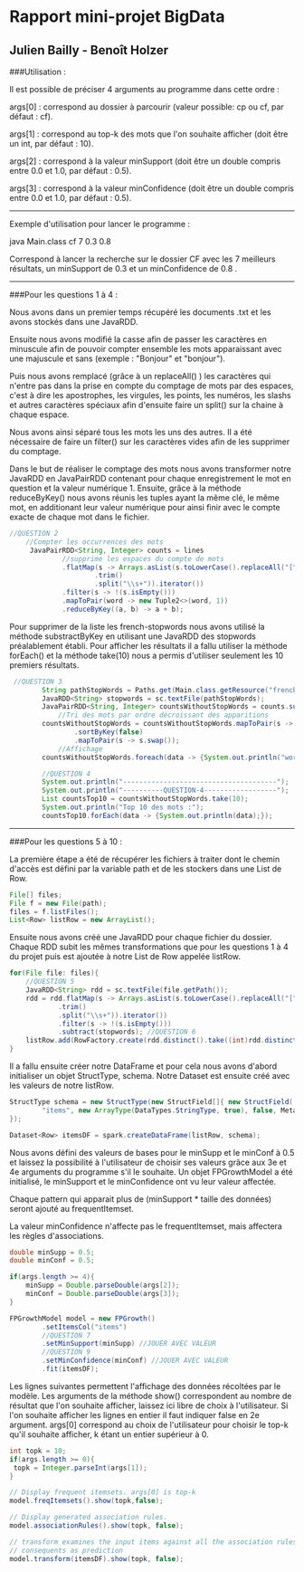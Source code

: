 # Rapport mini-projet BigData

## Julien Bailly - Benoît Holzer

###Utilisation :

Il est possible de préciser 4 arguments au programme dans cette ordre :

args[0] : correspond au dossier à parcourir (valeur possible: cp ou cf, par défaut : cf).

args[1] : correspond au top-k des mots que l'on souhaite afficher (doit être un int, par défaut : 10).

args[2] : correspond à la valeur minSupport (doit être un double compris entre 0.0 et 1.0, par défaut : 0.5).

args[3] : correspond à la valeur minConfidence (doit être un double compris entre 0.0 et 1.0, par défaut : 0.5).

----
Exemple d'utilisation pour lancer le programme :

java Main.class cf 7 0.3 0.8


Correspond à lancer la recherche sur le dossier CF avec les 7 meilleurs résultats, un minSupport de 0.3 et un minConfidence de 0.8 .

---
###Pour les questions 1 à 4 :

Nous avons dans un premier temps récupéré les documents .txt et les avons stockés dans une JavaRDD.

Ensuite nous avons modifié la casse afin de passer les caractères en minuscule afin de pouvoir compter ensemble les mots apparaissant avec une majuscule et sans (exemple : "Bonjour" et "bonjour").

Puis nous avons remplacé (grâce à un replaceAll() ) les caractères qui n'entre pas dans la prise en compte du comptage de mots par des espaces, c'est à dire les apostrophes, les virgules, les points, les numéros, les slashs et autres caractères spéciaux afin d'ensuite faire un split() sur la chaine à chaque espace.

Nous avons ainsi séparé tous les mots les uns des autres. Il a été nécessaire de faire un filter() sur les caractères vides afin de les supprimer du comptage.

Dans le but de réaliser le comptage des mots nous avons transformer notre JavaRDD en JavaPairRDD contenant pour chaque enregistrement le mot en question et la valeur numérique 1.
Ensuite, grâce à la méthode reduceByKey() nous avons réunis les tuples ayant la même clé, le même mot, en additionant leur valeur numérique pour ainsi finir avec le compte exacte de chaque mot dans le fichier.

```java
//QUESTION 2
    //Compter les occurrences des mots   
     JavaPairRDD<String, Integer> counts = lines
             //supprime les espaces du compte de mots
             .flatMap(s -> Arrays.asList(s.toLowerCase().replaceAll("[^A-Za-z\\-àâäéèêëïîôöùûüÿçæœ]+"," ")
                     .trim()
                     .split("\\s+")).iterator())
             .filter(s -> !(s.isEmpty()))
             .mapToPair(word -> new Tuple2<>(word, 1))
             .reduceByKey((a, b) -> a + b);
```

Pour supprimer de la liste les french-stopwords nous avons utilisé la méthode substractByKey en utilisant une JavaRDD des stopwords préalablement établi.
Pour afficher les résultats il a fallu utiliser la méthode forEach() et la méthode take(10) nous a permis d'utiliser seulement les 10 premiers résultats.

```java
 //QUESTION 3
        String pathStopWords = Paths.get(Main.class.getResource("french-stopwords.txt").getPath()).toString();
        JavaRDD<String> stopwords = sc.textFile(pathStopWords);
        JavaPairRDD<String, Integer> countsWithoutStopWords = counts.subtractByKey(stopwords.mapToPair(word -> new Tuple2<>(word, 1)));
            //Tri des mots par ordre décroissant des apparitions
        countsWithoutStopWords = countsWithoutStopWords.mapToPair(s -> s.swap())
                .sortByKey(false)
                .mapToPair(s -> s.swap());
            //Affichage
        countsWithoutStopWords.foreach(data -> {System.out.println("word="+data._1()+" iteration="+data._2());});

        //QUESTION 4
        System.out.println("--------------------------------------");
        System.out.println("----------QUESTION-4------------------");
        List countsTop10 = countsWithoutStopWords.take(10);
        System.out.println("Top 10 des mots :");
        countsTop10.forEach(data -> {System.out.println(data);});
```
---
###Pour les questions 5 à 10 :

La première étape a été de récupérer les fichiers à traiter dont le chemin d'accès est défini par la variable path et de les stockers dans une List de Row.
```java
File[] files;
File f = new File(path);
files = f.listFiles();
List<Row> listRow = new ArrayList();
```
Ensuite nous avons créé une JavaRDD pour chaque fichier du dossier. Chaque RDD subit les mêmes transformations que pour les questions 1 à 4 du projet puis est ajoutée à notre List de Row appelée listRow.

```java
for(File file: files){
    //QUESTION 5
    JavaRDD<String> rdd = sc.textFile(file.getPath());
    rdd = rdd.flatMap(s -> Arrays.asList(s.toLowerCase().replaceAll("[^A-Za-z\\-àâäéèêëïîôöùûüÿçæœ]+"," ")
            .trim()
            .split("\\s+")).iterator())
            .filter(s -> !(s.isEmpty()))
            .subtract(stopwords); //QUESTION 6
    listRow.add(RowFactory.create(rdd.distinct().take((int)rdd.distinct().count())));
}
```
Il a fallu ensuite créer notre DataFrame et pour cela nous avons d'abord initialiser un objet StructType, schema. Notre Dataset est ensuite créé avec les valeurs de notre listRow.

```java
StructType schema = new StructType(new StructField[]{ new StructField(
        "items", new ArrayType(DataTypes.StringType, true), false, Metadata.empty())
});

Dataset<Row> itemsDF = spark.createDataFrame(listRow, schema);
```

Nous avons défini des valeurs de bases pour le minSupp et le minConf à 0.5 et laissez la possibilité à l'utilisateur de choisir ses valeurs grâce aux 3e et 4e arguments du programme s'il le souhaite.
Un objet FPGrowthModel a été initialisé, le minSupport et le minConfidence ont vu leur valeur affectée.

Chaque pattern qui apparait plus de (minSupport * taille des données) seront ajouté au frequentItemset.

La valeur minConfidence n'affecte pas le frequentItemset, mais affectera les règles d'associations.

```java
double minSupp = 0.5;
double minConf = 0.5;

if(args.length >= 4){
    minSupp = Double.parseDouble(args[2]);
    minConf = Double.parseDouble(args[3]);
}

FPGrowthModel model = new FPGrowth()
        .setItemsCol("items")
        //QUESTION 7
        .setMinSupport(minSupp) //JOUER AVEC VALEUR
        //QUESTION 9
        .setMinConfidence(minConf) //JOUER AVEC VALEUR
        .fit(itemsDF);
```
Les lignes suivantes permettent l'affichage des données récoltées par le modèle. Les arguments de la méthode show() correspondent au nombre de résultat que l'on souhaite afficher, laissez ici libre de choix à l'utilisateur. Si l'on souhaite afficher les lignes en entier il faut indiquer false en 2e argument.
args[0] correspond au choix de l'utilisateur pour choisir le top-k qu'il souhaite afficher, k étant un entier supérieur à 0.

```java
int topk = 10;
if(args.length >= 0){
 topk = Integer.parseInt(args[1]);
}

// Display frequent itemsets. args[0] is top-k
model.freqItemsets().show(topk,false);

// Display generated association rules.
model.associationRules().show(topk, false);

// transform examines the input items against all the association rules and summarize the
// consequents as prediction
model.transform(itemsDF).show(topk, false);

```

